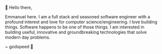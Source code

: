 👋 Hello there,

Emmanuel here. I am a full stack and seasoned software engineer with a profound interest and love for computer science/engineering.
I love building things. Software happens to be one of those things. I am interested in building useful, innovative and groundbreaking 
technologies that solve modern day problems.

~ godspeed 🚀
